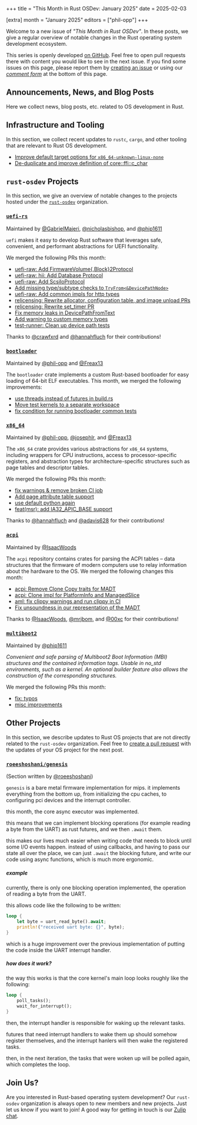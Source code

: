 +++
title = "This Month in Rust OSDev: January 2025"
date = 2025-02-03

[extra]
month = "January 2025"
editors = ["phil-opp"]
+++

Welcome to a new issue of _"This Month in Rust OSDev"_. In these posts, we give a regular overview of notable changes in the Rust operating system development ecosystem.

<!-- more -->

This series is openly developed [on GitHub](https://github.com/rust-osdev/homepage/). Feel free to open pull requests there with content you would like to see in the next issue. If you find some issues on this page, please report them by [creating an issue](https://github.com/rust-osdev/homepage/issues/new) or using our <a href="#comment-form">_comment form_</a> at the bottom of this page.

<!--
    This is a draft for the upcoming "This Month in Rust OSDev (January 2025)" post.
    Feel free to create pull requests against the `next` branch to add your
    content here.
    Please take a look at the past posts on https://rust-osdev.com/ to see the
    general structure of these posts.
-->

## Announcements, News, and Blog Posts

Here we collect news, blog posts, etc. related to OS development in Rust.

<!--
Please follow this template:

- [Title](https://example.com)
  - (optional) Some additional context
-->


## Infrastructure and Tooling

In this section, we collect recent updates to `rustc`, `cargo`, and other tooling that are relevant to Rust OS development.

<!--
    Please use the following template:

- [Title](https://example.com)
  - (optional) Some additional context
-->

- [Improve default target options for `x86_64-unknown-linux-none`](https://github.com/rust-lang/rust/pull/134765)
- [De-duplicate and improve definition of core::ffi::c_char](https://github.com/rust-lang/rust/pull/132975)

## `rust-osdev` Projects

In this section, we give an overview of notable changes to the projects hosted under the [`rust-osdev`](https://github.com/rust-osdev/about) organization.

<!--
    Please use the following template:

    ### [`repo_name`](https://github.com/rust-osdev/repo_name)
    <span class="maintainers">Maintained by [@maintainer_1](https://github.com/maintainer_1)</span>

    The `repo_name` crate ...<<short introduction>>...

    We merged the following changes this month:
    <<changelog, either in list or text form>>
-->

### [`uefi-rs`](https://github.com/rust-osdev/uefi-rs)
<span class="maintainers">Maintained by [@GabrielMajeri](https://github.com/GabrielMajeri), [@nicholasbishop](https://github.com/nicholasbishop), and [@phip1611](https://github.com/phip1611)</span>

`uefi` makes it easy to develop Rust software that leverages safe, convenient,
and performant abstractions for UEFI functionality.

We merged the following PRs this month:

- [uefi-raw: Add FirmwareVolume{,Block}2Protocol](https://github.com/rust-osdev/uefi-rs/pull/1503)
- [uefi-raw: hii: Add Database Protocol](https://github.com/rust-osdev/uefi-rs/pull/1510)
- [uefi-raw: Add ScsiIoProtocol](https://github.com/rust-osdev/uefi-rs/pull/1517)
- [Add missing type/subtype checks to `TryFrom<&DevicePathNode>`](https://github.com/rust-osdev/uefi-rs/pull/1516)
- [uefi-raw: Add common impls for http types](https://github.com/rust-osdev/uefi-rs/pull/1518)
- [relicensing: Rewrite allocator, configuration table, and image unload PRs](https://github.com/rust-osdev/uefi-rs/pull/1523)
- [relicensing: Rewrite set_timer PR](https://github.com/rust-osdev/uefi-rs/pull/1524)
- [Fix memory leaks in DevicePathFromText](https://github.com/rust-osdev/uefi-rs/pull/1525)
- [Add warning to custom memory types](https://github.com/rust-osdev/uefi-rs/pull/1526)
- [test-runner: Clean up device path tests](https://github.com/rust-osdev/uefi-rs/pull/1527)

<!-- - [chore(deps): update crate-ci/typos action to v1.29.4](https://github.com/rust-osdev/uefi-rs/pull/1512) -->
<!-- - [chore(deps): lock file maintenance](https://github.com/rust-osdev/uefi-rs/pull/1515) -->
<!-- - [fix(deps): update rust crate itertools to 0.14.0](https://github.com/rust-osdev/uefi-rs/pull/1513) -->
<!-- - [chore(deps): lock file maintenance](https://github.com/rust-osdev/uefi-rs/pull/1522) -->
<!-- - [chore(deps): lock file maintenance](https://github.com/rust-osdev/uefi-rs/pull/1530) -->

Thanks to [@crawfxrd](https://github.com/crawfxrd) and [@hannahfluch](https://github.com/hannahfluch) for their contributions!


### [`bootloader`](https://github.com/rust-osdev/bootloader)
<span class="maintainers">Maintained by [@phil-opp](https://github.com/phil-opp) and [@Freax13](https://github.com/orgs/rust-osdev/people/Freax13)</span>

The `bootloader` crate implements a custom Rust-based bootloader for easy loading of 64-bit ELF executables. This month, we merged the following improvements:

- [use threads instead of futures in build.rs](https://github.com/rust-osdev/bootloader/pull/484)
- [Move test kernels to a separate workspace](https://github.com/rust-osdev/bootloader/pull/486)
- [fix condition for running bootloader common tests](https://github.com/rust-osdev/bootloader/pull/487)

### [`x86_64`](https://github.com/rust-osdev/x86_64)
<span class="maintainers">Maintained by [@phil-opp](https://github.com/phil-opp), [@josephlr](https://github.com/orgs/rust-osdev/people/josephlr), and [@Freax13](https://github.com/orgs/rust-osdev/people/Freax13)</span>

The `x86_64` crate provides various abstractions for `x86_64` systems, including wrappers for CPU instructions, access to processor-specific registers, and abstraction types for architecture-specific structures such as page tables and descriptor tables.

We merged the following PRs this month:

- [fix warnings & remove broken CI job](https://github.com/rust-osdev/x86_64/pull/530)
- [Add page attribute table support](https://github.com/rust-osdev/x86_64/pull/529)
- [use default python again](https://github.com/rust-osdev/x86_64/pull/533)
- [feat(msr): add IA32_APIC_BASE support](https://github.com/rust-osdev/x86_64/pull/532)

Thanks to [@hannahfluch](https://github.com/hannahfluch) and [@adavis628](https://github.com/adavis628) for their contributions!


### [`acpi`](https://github.com/rust-osdev/acpi)
<span class="maintainers">Maintained by [@IsaacWoods](https://github.com/IsaacWoods)</span>

The `acpi` repository contains crates for parsing the ACPI tables – data structures that the firmware of modern computers use to relay information about the hardware to the OS. We merged the following changes this month:

- [acpi: Remove Clone Copy traits for MADT](https://github.com/rust-osdev/acpi/pull/238)
- [acpi: Clone impl for PlatformInfo and ManagedSlice](https://github.com/rust-osdev/acpi/pull/239)
- [aml: fix clippy warnings and run clippy in CI](https://github.com/rust-osdev/acpi/pull/237)
- [Fix unsoundness in our representation of the MADT](https://github.com/rust-osdev/acpi/pull/223)

Thanks to [@IsaacWoods](https://github.com/IsaacWoods), [@mrjbom](https://github.com/mrjbom), and [@00xc](https://github.com/00xc) for their contributions!


### [`multiboot2`](https://github.com/rust-osdev/multiboot2)
<span class="maintainers">Maintained by [@phip1611](https://github.com/phip1611)</span>

_Convenient and safe parsing of Multiboot2 Boot Information (MBI) structures and
the contained information tags. Usable in no_std environments, such as a kernel.
An optional builder feature also allows the construction of the corresponding
structures._

We merged the following PRs this month:

- [fix: typos](https://github.com/rust-osdev/multiboot2/pull/253)
- [misc improvements](https://github.com/rust-osdev/multiboot2/pull/254)

<!-- - [build(deps): bump crate-ci/typos from 1.28.1 to 1.29.0](https://github.com/rust-osdev/multiboot2/pull/252)
- [build(deps): bump bitflags from 2.6.0 to 2.7.0](https://github.com/rust-osdev/multiboot2/pull/255)
- [build(deps): bump bitflags from 2.7.0 to 2.8.0](https://github.com/rust-osdev/multiboot2/pull/256)
- [build(deps): bump crate-ci/typos from 1.29.0 to 1.29.4](https://github.com/rust-osdev/multiboot2/pull/257) -->

## Other Projects

In this section, we describe updates to Rust OS projects that are not directly related to the `rust-osdev` organization. Feel free to [create a pull request](https://github.com/rust-osdev/homepage/pulls) with the updates of your OS project for the next post.

<!--
    Please use the following template:

    ### [`owner_name/repo_name`](https://github.com/rust-osdev/owner_name/repo_name)
    <span class="maintainers">(Section written by [@your_github_name](https://github.com/your_github_name))</span>

    ...<<your project updates>>...
-->

### [`roeeshoshani/genesis`](https://github.com/roeeshoshani/genesis)
<span class="maintainers">(Section written by [@roeeshoshani](https://github.com/roeeshoshani))</span>

`genesis` is a bare metal firmware implementation for mips. it implements everything from the bottom up, from
initializing the cpu caches, to configuring pci devices and the interrupt controller.

this month, the core async executor was implemented.

this means that we can implement blocking operations (for example reading a byte from the UART) as rust futures, and we then
`.await` them.

this makes our lives much easier when writing code that needs to block until some I/O events happen. instead of using callbacks,
and having to pass our state all over the place, we can just `.await` the blocking future, and write our code using async functions,
which is much more ergonomic.

##### example

currently, there is only one blocking operation implemented, the operation of reading a byte from the UART.

this allows code like the following to be written:
```rust
loop {
    let byte = uart_read_byte().await;
    println!("received uart byte: {}", byte);
}
```

which is a huge improvement over the previous implementation of putting the code inside the UART interrupt handler.

##### how does it work?

the way this works is that the core kernel's main loop looks roughly like the following:
```rust
loop {
    poll_tasks();
    wait_for_interrupt();
}
```

then, the interrupt handler is responsible for waking up the relevant tasks.

futures that need interrupt handlers to wake them up should somehow register themselves, and the interrupt hanlers will then
wake the registered tasks.

then, in the next iteration, the tasks that were woken up will be polled again, which completes the loop.


## Join Us?

Are you interested in Rust-based operating system development? Our `rust-osdev` organization is always open to new members and new projects. Just let us know if you want to join! A good way for getting in touch is our [Zulip chat](https://rust-osdev.zulipchat.com).
